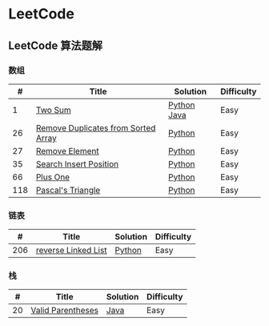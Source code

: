 LeetCode
========

## LeetCode 算法题解

### 数组
| # | Title | Solution | Difficulty |
|---| ----- | -------- | ---------- |
|1  | [Two Sum](https://leetcode.com/problems/two-sum/) | [Python](python/array/twoSumSolution.py) [Java](java/src/array/TwoSumSolution.java) | Easy |
|26 | [Remove Duplicates from Sorted Array](https://leetcode.com/problems/remove-duplicates-from-sorted-array/) | [Python](python/array/RemoveDuplicatesSolution.py) | Easy |
|27 | [Remove Element](https://leetcode.com/problems/remove-element/submissions/) | [Python](python/array/RemoveElementSolution.py) | Easy |
|35 | [Search Insert Position](https://leetcode.com/problems/search-insert-position/) | [Python](python/array/SearchInsertPositionSolution.py) | Easy |
|66 | [Plus One](https://leetcode.com/problems/plus-one/) | [Python](python/array/PlusOneSolution.py) | Easy |
|118 | [Pascal's Triangle](https://leetcode.com/problems/pascals-triangle/) | [Python](python/array/PascalsTriangle.py) | Easy |

### 链表
| # | Title | Solution | Difficulty |
|---| ----- | -------- | ---------- |
|206 | [reverse Linked List](https://leetcode.com/problems/reverse-linked-list/) | [Python](python/linkedList/reverseLinkedList.py) | Easy |

### 栈
| # | Title | Solution | Difficulty |
|---| ----- | -------- | ---------- |
|20  | [Valid Parentheses](https://leetcode.com/problems/valid-parentheses/submissions/) | [Java](java/src/stack/ValidParentheses.java) | Easy |